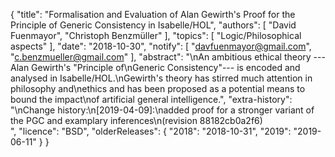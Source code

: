 {
    "title": "Formalisation and Evaluation of Alan Gewirth's Proof for the Principle of Generic Consistency in Isabelle/HOL",
    "authors": [
        "David Fuenmayor",
        "Christoph Benzmüller"
    ],
    "topics": [
        "Logic/Philosophical aspects"
    ],
    "date": "2018-10-30",
    "notify": [
        "davfuenmayor@gmail.com",
        "c.benzmueller@gmail.com"
    ],
    "abstract": "\nAn ambitious ethical theory ---Alan Gewirth's \"Principle of\nGeneric Consistency\"--- is encoded and analysed in Isabelle/HOL.\nGewirth's theory has stirred much attention in philosophy and\nethics and has been proposed as a potential means to bound the impact\nof artificial general intelligence.",
    "extra-history": "\nChange history:\n[2019-04-09]:\nadded proof for a stronger variant of the PGC and examplary inferences\n(revision 88182cb0a2f6)<br>",
    "licence": "BSD",
    "olderReleases": {
        "2018": "2018-10-31",
        "2019": "2019-06-11"
    }
}
